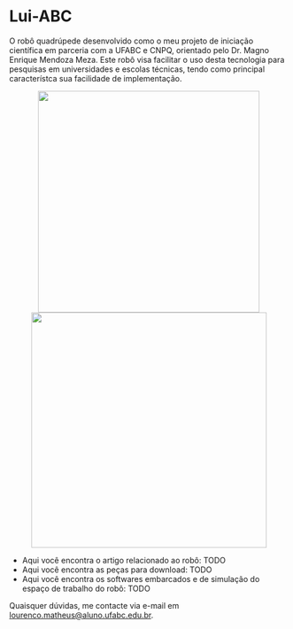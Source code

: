 # Lui-ABC
O robô quadrúpede desenvolvido como o meu projeto de iniciação científica em parceria com a UFABC e CNPQ, orientado pelo Dr. Magno Enrique Mendoza Meza. Este robô visa facilitar o uso desta tecnologia para pesquisas em universidades e escolas técnicas, tendo como principal característca sua facilidade de implementação.
<div style="text-align: center;">
  <img src = "https://github.com/MathLou/Lui-ABC/assets/35754208/9db59ad0-9adc-4394-836d-ee8bd893321b" width="400"><br>
  <img src="https://github.com/MathLou/Lui-ABC/assets/35754208/6456c91b-50b7-47d9-8f7c-569b0692205a" width="425">
</div>

<ul>
    <li>Aqui você encontra o artigo relacionado ao robô: TODO</li>
    <li>Aqui você encontra as peças para download: TODO</li>
    <li>Aqui você encontra os softwares embarcados e de simulação do espaço de trabalho do robô: TODO</li>
</ul>

Quaisquer dúvidas, me contacte via e-mail em lourenco.matheus@aluno.ufabc.edu.br.
